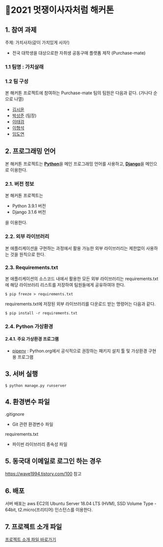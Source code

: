 # :lion:2021 멋쟁이사자처럼 해커톤 
 
## 1. 참여 과제

주제: 가치사자(같이 가치있게 사자!)
- 전국 대학생을 대상으로한 자취생 공동구매 플랫폼 제작 (Purchase-mate)

### 1.1 팀명 : 가치살래

### 1.2 팀 구성

본 해커톤 프로젝트에 참여하는 Purchase-mate 팀의 팀원은 다음과 같다. (가나다 순으로 나열)

- [김시윤](https://github.com/sharon1638)
- [박상준](https://github.com/tkdwns414) (팀장)
- [이태검](https://github.com/LeeTaeGeom)
- [이형석](https://github.com/lhs961021)
- [임도연](https://github.com/dddooo9)

## 2. 프로그래밍 언어

본 해커톤 프로젝트는 
[**Python**](https://www.python.org)을 메인 프로그래밍 언어를 사용하고,
[**Django**](https://www.djangoproject.com)을 메인으로 이용한다.

### 2.1. 버전 정보

본 해커톤 프로젝트는 
- Python 3.9.1 버전
- Django 3.1.6 버전
 
을 이용한다.

### 2.2. 외부 라이브러리

본 애플리케이션을 구현하는 과정에서 활용 가능한 외부 라이브러리는 제한없이 사용하는 것을 원칙으로 한다.

### 2.3. Requirements.txt

본 애플리케이션의 소스코드 내에서 활용한 모든 외부 라이브러리는 requirements.txt에 해당 라이브러리 리스트를 저장하여 팀원들에게 공유하여야 한다.
```
$ pip freeze > requirements.txt
```
requirements.txt에 저장된 외부 라이브러리를 다운로드 받는 명령어는 다음과 같다.
```
$ pip install -r requirements.txt
```
### 2.4. Python 가상환경

#### 2.4.1. 주요 가상환경 프로그램
- [pipenv](https://github.com/pypa/pipenv) :  Python.org에서 공식적으로 권장하는 패키지 설치 툴 및 가상환경 구현용 프로그램

## 3. 서버 실행
```
$ python manage.py runserver 
```
## 4. 환경변수 파일

.gitignore

- Git 관련 환경변수 파일

requirements.txt

- 파이썬 라이브러리 종속성 파일

## 5. 동국대 이메일로 로그인 하는 경우

https://wave1994.tistory.com/100 참고

## 6. 배포

서버 배포는 aws EC2의 Ubuntu Server 18.04 LTS (HVM), SSD Volume Type - 64bit, t2.micro(프리티어) 인스턴스를 이용한다. 

## 7. 프로젝트 소개 파일
[프로젝트 소개 파일 바로가기](https://drive.google.com/drive/folders/1Jz5Ey6_n_gs14wDVbPn9u5dAJhOwPAhz?usp=sharing)
